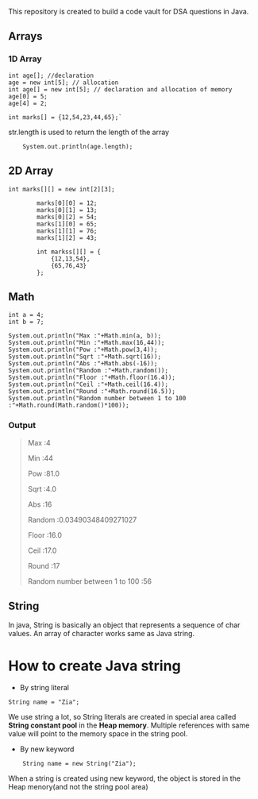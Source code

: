 This repository is created to build a code vault for DSA questions in Java.
## Arrays

### 1D Array         
    int age[]; //declaration
    age = new int[5]; // allocation
    int age[] = new int[5]; // declaration and allocation of memory
    age[0] = 5;
    age[4] = 2;

    int marks[] = {12,54,23,44,65};`

str.length is used to return the length of the array

        System.out.println(age.length);

## 2D Array

```
int marks[][] = new int[2][3];

        marks[0][0] = 12;
        marks[0][1] = 13;
        marks[0][2] = 54;
        marks[1][0] = 65;
        marks[1][1] = 76;
        marks[1][2] = 43;

        int markss[][] = {
            {12,13,54},
            {65,76,43}
        };

```

## Math


    int a = 4;
    int b = 7;    

    System.out.println("Max :"+Math.min(a, b));
    System.out.println("Min :"+Math.max(16,44));
    System.out.println("Pow :"+Math.pow(3,4));
    System.out.println("Sqrt :"+Math.sqrt(16));
    System.out.println("Abs :"+Math.abs(-16));
    System.out.println("Random :"+Math.random());
    System.out.println("Floor :"+Math.floor(16.4));
    System.out.println("Ceil :"+Math.ceil(16.4));
    System.out.println("Round :"+Math.round(16.5));
    System.out.println("Random number between 1 to 100 :"+Math.round(Math.random()*100));


### Output

>
>Max :4
>
>Min :44
>
>Pow :81.0
>
>Sqrt :4.0
>
>Abs :16
>
>Random :0.03490348409271027
>
>Floor :16.0
>
>Ceil :17.0
>
>Round :17
>
>Random number between 1 to 100 :56
>

## String

In java, String is basically an object that represents a sequence of char values. An array of character works same as Java string.

# How to create Java string

- By string literal

`String name = "Zia";`

We use string a lot, so String literals are created in special area called **String constant pool** in the **Heap memory**. Multiple references with same value will point to the memory space in the string pool.


 - By new keyword

 `    String name = new String("Zia");`

When a string is created using new keyword, the object is stored in the Heap menory(and not the string pool area)



